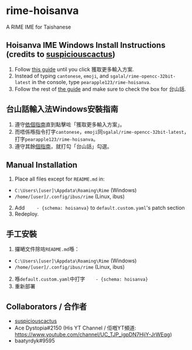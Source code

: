 # rime-hoisanva
A RIME IME for Taishanese

## Hoisanva IME Windows Install Instructions (credits to [suspiciouscactus](https://github.com/suspiciouscactus)) ##
1. Follow [this guide](https://github.com/rime/rime-cantonese/wiki/Windows-%E5%AE%89%E8%A3%9D%E6%95%99%E7%A8%8B#%E7%AC%AC%E4%B8%80%E6%AD%A5%E5%AE%89%E8%A3%9D%E5%B0%8F%E7%8B%BC%E6%AF%AB%E5%89%8D%E8%87%BA%E7%A8%8B%E5%BC%8F-step-1-install-the-weasel-frontend) until you click 獲取更多輸入方案.
2. Instead of typing `cantonese`, `emoji`, and `sgalal/rime-opencc-32bit-latest` in the console, type `pearapple123/rime-hoisanva`.
3. Follow the rest of [the guide](https://github.com/rime/rime-cantonese/wiki/Windows-%E5%AE%89%E8%A3%9D%E6%95%99%E7%A8%8B#%E7%AC%AC%E4%B8%89%E6%AD%A5%E9%81%B8%E5%8F%96%E8%BC%B8%E5%85%A5%E6%B3%95-step-3-enable-the-cantonese-input-method) and make sure to check the box for 台山話.

## 台山話輸入法Windows安裝指南 ##
1. 遵守[依個指南](https://github.com/rime/rime-cantonese/wiki/Windows-%E5%AE%89%E8%A3%9D%E6%95%99%E7%A8%8B#%E7%AC%AC%E4%B8%80%E6%AD%A5%E5%AE%89%E8%A3%9D%E5%B0%8F%E7%8B%BC%E6%AF%AB%E5%89%8D%E8%87%BA%E7%A8%8B%E5%BC%8F-step-1-install-the-weasel-frontend)直到點擊咗「獲取更多輸入方案」。
2. 而唔係喺指令打字`cantonese`，`emoji`同`sgalal/rime-opencc-32bit-latest`，打字`pearapple123/rime-hoisanva`。
3. 遵守其餘[個指南](https://github.com/rime/rime-cantonese/wiki/Windows-%E5%AE%89%E8%A3%9D%E6%95%99%E7%A8%8B#%E7%AC%AC%E4%B8%89%E6%AD%A5%E9%81%B8%E5%8F%96%E8%BC%B8%E5%85%A5%E6%B3%95-step-3-enable-the-cantonese-input-method)，就打勾「台山話」勾選。

## Manual Installation ##
1. Place all files except for `README.md` in:
  - `C:\Users\[user]\Appdata\Roaming\Rime` (Windows)
  - `/home/[user]/.config/ibus/rime` (Linux, ibus)
2. Add `    - {schema: hoisanva}` to `default.custom.yaml`'s patch section
3. Redeploy.

## 手工安裝 ##
1. 攞嗮文件除咗`README.md`喺：
  - `C:\Users\[user]\Appdata\Roaming\Rime` (Windows)
  - `/home/[user]/.config/ibus/rime` (Linux, ibus)
2. 喺`default.custom.yaml`中打字`    - {schema: hoisanva}`
3. 重新部署

## Collaborators / 合作者 ##
- [suspiciouscactus](https://github.com/suspiciouscactus)
- Ace Dystopia#2150 (His YT Channel / 佢嘅YT頻道: https://www.youtube.com/channel/UC_TJP_igpDN7HijY-JrWEqg)
- baatyrdyk#9595
